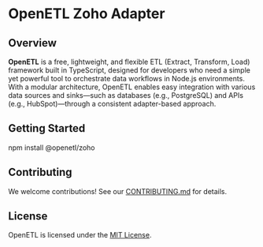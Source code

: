 # OpenETL Zoho Adapter

## Overview

**OpenETL** is a free, lightweight, and flexible ETL (Extract, Transform, Load) framework built in TypeScript, designed for developers who need a simple yet powerful tool to orchestrate data workflows in Node.js environments. With a modular architecture, OpenETL enables easy integration with various data sources and sinks—such as databases (e.g., PostgreSQL) and APIs (e.g., HubSpot)—through a consistent adapter-based approach.

## Getting Started

npm install @openetl/zoho

## Contributing

We welcome contributions! See our [CONTRIBUTING.md](CONTRIBUTING.md) for details.

## License

OpenETL is licensed under the [MIT License](LICENSE).
